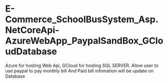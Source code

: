 # E-Commerce_SchoolBusSystem_Asp.NetCoreApi-AzureWebApp_PaypalSandBox_GCloudDatabase

Azure for hosting Web Api, GCloud for hosting SQL SERVER.
Allow user to use paypal to pay monthly bill And Paid bill infomation will be update on Database 



